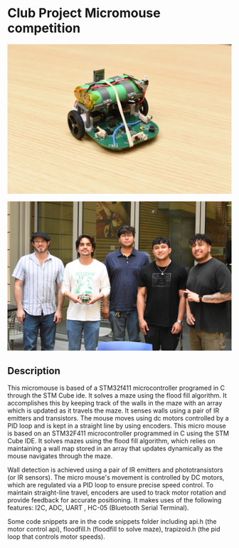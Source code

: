 # Club Project Micromouse competition

![Project Screenshot](./images/DSC_1526.JPG)

![Project Screenshot](./images/DSC_1520.JPG)

## Description
This micromouse is based of a STM32f411 microcontroller programed in C through the STM Cube ide. It solves a maze using the flood fill algorithm. It accomplishes this by keeping track of the walls in the maze with an array which is updated as it travels the maze. It senses walls using a pair of IR emitters and transistors. The mouse moves using dc motors controlled by a PID loop and is kept in a straight line by using encoders. This micro mouse is based on an STM32F411 microcontroller programmed in C using the STM Cube IDE. It solves mazes using the flood fill algorithm, which relies on maintaining a wall map stored in an array that updates dynamically as the mouse navigates through the maze.

Wall detection is achieved using a pair of IR emitters and phototransistors (or IR sensors). The micro mouse's movement is controlled by DC motors, which are regulated via a PID loop to ensure precise speed control. To maintain straight-line travel, encoders are used to track motor rotation and provide feedback for accurate positioning. It makes uses of the following features: I2C, ADC, UART , HC-05 (Bluetooth Serial Terminal).

Some code snippets are in the code snippets folder including api.h (the motor control api), floodfill.h (floodfill to solve maze), trapizoid.h (the pid loop that controls motor speeds).



